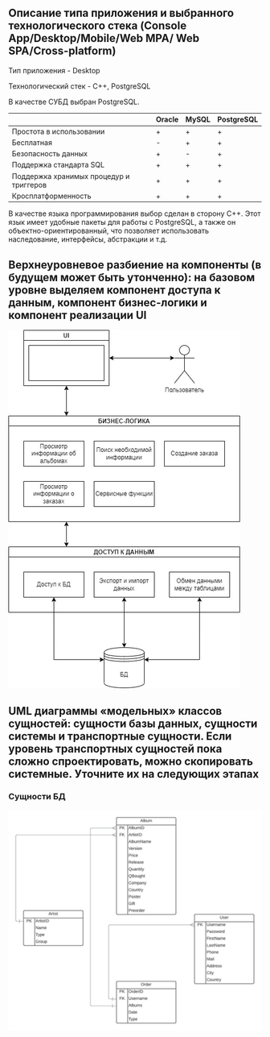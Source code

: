 ## Описание типа приложения и выбранного технологического стека (Console App/Desktop/Mobile/Web MPA/ Web SPA/Cross-platform)
Тип приложения - Desktop

Технологический стек - C++, PostgreSQL

В качестве СУБД выбран PostgreSQL.

|  | Oracle | MySQL | PostgreSQL |
| --- | --- | --- | --- |
| Простота в использовании | + | + | + |
| Бесплатная | - | + | + |
| Безопасность данных | + | - | + |
| Поддержка стандарта SQL | + | + | + |
| Поддержка хранимых процедур и триггеров | + | + | + |
| Кросплатформенность | + | + | + |

В качестве языка программирования выбор сделан в сторону C++. Этот язык имеет удобные пакеты для работы с PostgreSQL, а также он объектно-ориентированный, что позволяет использовать наследование, интерфейсы, абстракции и т.д.

## Верхнеуровневое разбиение на компоненты (в будущем может быть утонченно): на базовом уровне выделяем компонент доступа к данным, компонент бизнес-логики и компонент реализации UI
![buiss](buiss.jpg)

## UML диаграммы «модельных» классов сущностей: сущности базы данных, сущности системы и транспортные сущности. Если уровень транспортных сущностей пока сложно спроектировать, можно скопировать системные. Уточните их на следующих этапах

### Сущности БД
![uml](UML.jpeg)



